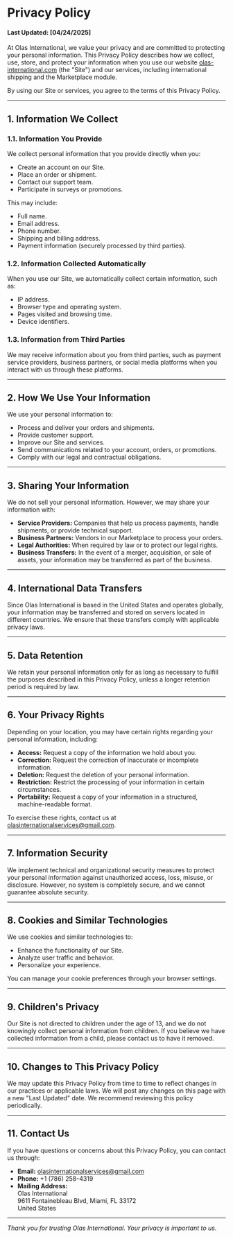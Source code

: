 # Privacy Policy

#### Last Updated: [04/24/2025]

At Olas International, we value your privacy and are committed to protecting your personal information. This Privacy Policy describes how we collect, use, store, and protect your information when you use our website [olas-international.com](https://olas-international.com) (the "Site") and our services, including international shipping and the Marketplace module.

By using our Site or services, you agree to the terms of this Privacy Policy.

---

## 1. Information We Collect

### 1.1. Information You Provide
We collect personal information that you provide directly when you:
- Create an account on our Site.
- Place an order or shipment.
- Contact our support team.
- Participate in surveys or promotions.

This may include:
- Full name.
- Email address.
- Phone number.
- Shipping and billing address.
- Payment information (securely processed by third parties).

### 1.2. Information Collected Automatically
When you use our Site, we automatically collect certain information, such as:
- IP address.
- Browser type and operating system.
- Pages visited and browsing time.
- Device identifiers.

### 1.3. Information from Third Parties
We may receive information about you from third parties, such as payment service providers, business partners, or social media platforms when you interact with us through these platforms.

---

## 2. How We Use Your Information

We use your personal information to:
- Process and deliver your orders and shipments.
- Provide customer support.
- Improve our Site and services.
- Send communications related to your account, orders, or promotions.
- Comply with our legal and contractual obligations.

---

## 3. Sharing Your Information

We do not sell your personal information. However, we may share your information with:
- **Service Providers:** Companies that help us process payments, handle shipments, or provide technical support.
- **Business Partners:** Vendors in our Marketplace to process your orders.
- **Legal Authorities:** When required by law or to protect our legal rights.
- **Business Transfers:** In the event of a merger, acquisition, or sale of assets, your information may be transferred as part of the business.

---

## 4. International Data Transfers

Since Olas International is based in the United States and operates globally, your information may be transferred and stored on servers located in different countries. We ensure that these transfers comply with applicable privacy laws.

---

## 5. Data Retention

We retain your personal information only for as long as necessary to fulfill the purposes described in this Privacy Policy, unless a longer retention period is required by law.

---

## 6. Your Privacy Rights

Depending on your location, you may have certain rights regarding your personal information, including:
- **Access:** Request a copy of the information we hold about you.
- **Correction:** Request the correction of inaccurate or incomplete information.
- **Deletion:** Request the deletion of your personal information.
- **Restriction:** Restrict the processing of your information in certain circumstances.
- **Portability:** Request a copy of your information in a structured, machine-readable format.

To exercise these rights, contact us at [olasinternationalservices@gmail.com](mailto:olasinternationalservices@gmail.com).

---

## 7. Information Security

We implement technical and organizational security measures to protect your personal information against unauthorized access, loss, misuse, or disclosure. However, no system is completely secure, and we cannot guarantee absolute security.

---

## 8. Cookies and Similar Technologies

We use cookies and similar technologies to:
- Enhance the functionality of our Site.
- Analyze user traffic and behavior.
- Personalize your experience.

You can manage your cookie preferences through your browser settings.

---

## 9. Children's Privacy

Our Site is not directed to children under the age of 13, and we do not knowingly collect personal information from children. If you believe we have collected information from a child, please contact us to have it removed.

---

## 10. Changes to This Privacy Policy

We may update this Privacy Policy from time to time to reflect changes in our practices or applicable laws. We will post any changes on this page with a new "Last Updated" date. We recommend reviewing this policy periodically.

---

## 11. Contact Us

If you have questions or concerns about this Privacy Policy, you can contact us through:
- **Email:** [olasinternationalservices@gmail.com](mailto:olasinternationalservices@gmail.com)
- **Phone:** +1 (786) 258-4319
- **Mailing Address:**  
  Olas International  
  9611 Fontainebleau Blvd,
  Miami, FL 33172  
  United States

---

*Thank you for trusting Olas International. Your privacy is important to us.*
